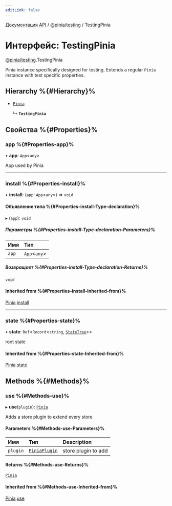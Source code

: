 ```yaml
---
editLink: false
---
```


[Документация API](../index.md) / [@pinia/testing](../modules/pinia_testing.md) / TestingPinia

# Интерфейс: TestingPinia

[@pinia/testing](../modules/pinia_testing.md).TestingPinia

Pinia instance specifically designed for testing. Extends a regular
`Pinia` instance with test specific properties.

## Hierarchy %{#Hierarchy}%

- [`Pinia`](pinia.Pinia.md)

  ↳ **`TestingPinia`**

## Свойства %{#Properties}%

### app %{#Properties-app}%

• **app**: `App`<`any`\>

App used by Pinia

---

### install %{#Properties-install}%

• **install**: (`app`: `App`<`any`\>) => `void`

#### Объявление типа %{#Properties-install-Type-declaration}%

▸ (`app`): `void`

##### Параметры %{#Properties-install-Type-declaration-Parameters}%

| Имя  | Тип          |
| :---- | :------------ |
| `app` | `App`<`any`\> |

##### Возвращает %{#Properties-install-Type-declaration-Returns}%

`void`

#### Inherited from %{#Properties-install-Inherited-from}%

[Pinia](pinia.Pinia.md).[install](pinia.Pinia.md#install)

---

### state %{#Properties-state}%

• **state**: `Ref`<`Record`<`string`, [`StateTree`](../modules/pinia.md#statetree)\>\>

root state

#### Inherited from %{#Properties-state-Inherited-from}%

[Pinia](pinia.Pinia.md).[state](pinia.Pinia.md#state)

## Methods %{#Methods}%

### use %{#Methods-use}%

▸ **use**(`plugin`): [`Pinia`](pinia.Pinia.md)

Adds a store plugin to extend every store

#### Parameters %{#Methods-use-Parameters}%

| Имя     | Тип                                  | Description         |
| :------- | :------------------------------------ | :------------------ |
| `plugin` | [`PiniaPlugin`](pinia.PiniaPlugin.md) | store plugin to add |

#### Returns %{#Methods-use-Returns}%

[`Pinia`](pinia.Pinia.md)

#### Inherited from %{#Methods-use-Inherited-from}%

[Pinia](pinia.Pinia.md).[use](pinia.Pinia.md#use)
